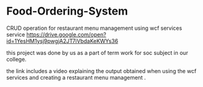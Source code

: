 # Food-Ordering-System

CRUD operation for restaurant menu management using wcf services
service
https://drive.google.com/open?id=1YesHM1ysj9pwgjA2JT7iVbdaKeKWYs36

this project was done by us as a part of term work for soc subject in our college.

the link includes a video explaining the output obtained when using the wcf services and creating a restaurant menu management .
